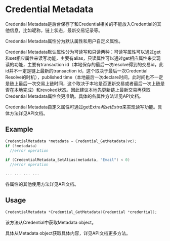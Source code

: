 # Credential Metadata
Credential Metadata是后台保存了和Credential相关的不能放入Credential的其他信息，比如昵称，链上状态，最新交易记录等。

Credential  Metadata属性分为默认属性和用户自定义属性。

Credential  Metadata默认属性分为可读写和只读两种：可读写属性可以通过get和set相应属性来读写功能，主要有alias，只读属性可以通过get相应属性来实现读的功能，主要有transaction id（本地保存的最后一次resolve得到的交易id，此id并不一定是链上最新的transaction id，这个取决于最后一次Credential Resolve的时机），published time（本地最后一次declare时间，此时间也不一定是链上最后一次交易上链时间，这个取决于本地是否更新交易或者最后一次上链是否在本地完成）和revoked状态。因此建议本地先更新链上最新交易再获取Credential Metadata属性会更准确。具体的各属性方法详见API文档。

Credential Metadata自定义属性可通过getExtra*和setExtra*来实现读写功能。具体方法详见API文档。

## Example
```c
CredentialMetadata *metadata = Credential_GetMetadata(vc);
if (!metadata)
  //error operation
  
if (CredentialMetadata_SetAlias(metadata, "Email") < 0)
  //error operation

... ... ... ...
```
各属性的其他使用方法详见API文档。

## Usage

```c
CredentialMetadata *Credential_GetMetadata(Credential *credential);
```

该方法从Credential中获取Metadata object。

具体从Metadata object获取具体内容，详见API文档更多方法。
